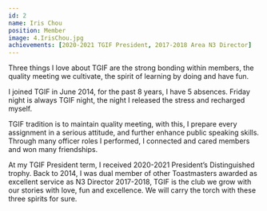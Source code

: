 ```yaml
---
id: 2
name: Iris Chou
position: Member
image: 4.IrisChou.jpg
achievements: [2020-2021 TGIF President, 2017-2018 Area N3 Director]
---
```


Three things I love about TGIF are the strong bonding within members, the quality meeting we cultivate, the spirit of learning by doing and have fun.

I joined TGIF in June 2014, for the past 8 years, I have 5 absences. Friday night is always TGIF night, the night I released the stress and recharged myself.

TGIF tradition is to maintain quality meeting, with this, I prepare every assignment in a serious attitude, and further enhance public speaking skills. Through many officer roles I performed, I connected and cared members and won many friendships.

At my TGIF President term, I received 2020-2021 President’s Distinguished trophy. Back to 2014, I was dual member of other Toastmasters awarded as excellent service as N3 Director 2017-2018, TGIF is the club we grow with our stories with love, fun and excellence. We will carry the torch with these three spirits for sure.
